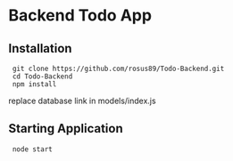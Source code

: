 
# Backend Todo App
## Installation

 ```shell 
  git clone https://github.com/rosus89/Todo-Backend.git
  cd Todo-Backend
  npm install
```
  replace database link in models/index.js

## Starting Application
 ```shell
  node start
  ```

